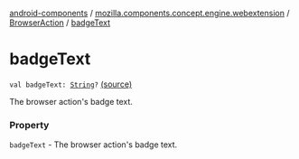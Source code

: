 [android-components](../../index.md) / [mozilla.components.concept.engine.webextension](../index.md) / [BrowserAction](index.md) / [badgeText](./badge-text.md)

# badgeText

`val badgeText: `[`String`](https://kotlinlang.org/api/latest/jvm/stdlib/kotlin/-string/index.html)`?` [(source)](https://github.com/mozilla-mobile/android-components/blob/master/components/concept/engine/src/main/java/mozilla/components/concept/engine/webextension/BrowserAction.kt#L24)

The browser action's badge text.

### Property

`badgeText` - The browser action's badge text.